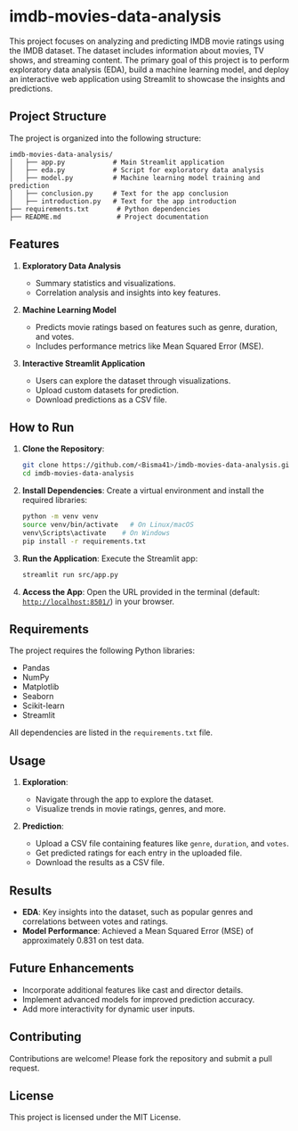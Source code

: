 # imdb-movies-data-analysis


This project focuses on analyzing and predicting IMDB movie ratings using the IMDB dataset. The dataset includes information about movies, TV shows, and streaming content. The primary goal of this project is to perform exploratory data analysis (EDA), build a machine learning model, and deploy an interactive web application using Streamlit to showcase the insights and predictions.

## Project Structure
The project is organized into the following structure:

```
imdb-movies-data-analysis/
│   ├── app.py            # Main Streamlit application
│   ├── eda.py            # Script for exploratory data analysis
│   ├── model.py          # Machine learning model training and prediction
│   ├── conclusion.py     # Text for the app conclusion
│   ├── introduction.py   # Text for the app introduction
├── requirements.txt       # Python dependencies
├── README.md              # Project documentation
```

## Features
1. **Exploratory Data Analysis**
   - Summary statistics and visualizations.
   - Correlation analysis and insights into key features.

2. **Machine Learning Model**
   - Predicts movie ratings based on features such as genre, duration, and votes.
   - Includes performance metrics like Mean Squared Error (MSE).

3. **Interactive Streamlit Application**
   - Users can explore the dataset through visualizations.
   - Upload custom datasets for prediction.
   - Download predictions as a CSV file.

## How to Run
1. **Clone the Repository**:
   ```bash
   git clone https://github.com/<Bisma41>/imdb-movies-data-analysis.git
   cd imdb-movies-data-analysis

   ```

2. **Install Dependencies**:
   Create a virtual environment and install the required libraries:
   ```bash
   python -m venv venv
   source venv/bin/activate   # On Linux/macOS
   venv\Scripts\activate    # On Windows
   pip install -r requirements.txt
   ```

3. **Run the Application**:
   Execute the Streamlit app:
   ```bash
   streamlit run src/app.py
   ```

4. **Access the App**:
   Open the URL provided in the terminal (default: [`http://localhost:8501/`](https://github.com/Bisma41/imdb-movies-data-analysis.git)) in your browser.

## Requirements
The project requires the following Python libraries:
- Pandas
- NumPy
- Matplotlib
- Seaborn
- Scikit-learn
- Streamlit

All dependencies are listed in the `requirements.txt` file.

## Usage
1. **Exploration**:
   - Navigate through the app to explore the dataset.
   - Visualize trends in movie ratings, genres, and more.

2. **Prediction**:
   - Upload a CSV file containing features like `genre`, `duration`, and `votes`.
   - Get predicted ratings for each entry in the uploaded file.
   - Download the results as a CSV file.

## Results
- **EDA**: Key insights into the dataset, such as popular genres and correlations between votes and ratings.
- **Model Performance**: Achieved a Mean Squared Error (MSE) of approximately 0.831 on test data.

## Future Enhancements
- Incorporate additional features like cast and director details.
- Implement advanced models for improved prediction accuracy.
- Add more interactivity for dynamic user inputs.

## Contributing
Contributions are welcome! Please fork the repository and submit a pull request.

## License
This project is licensed under the MIT License.



